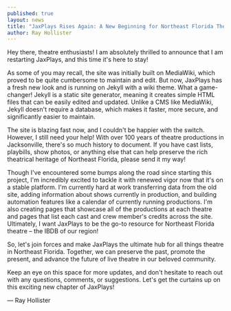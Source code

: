 ```yaml
---
published: true
layout: news
title: "JaxPlays Rises Again: A New Beginning for Northeast Florida Theatre Lovers!"
author: Ray Hollister
---
```


Hey there, theatre enthusiasts! I am absolutely thrilled to announce that I am restarting JaxPlays, and this time it's here to stay!

As some of you may recall, the site was initially built on MediaWiki, which proved to be quite cumbersome to maintain and edit. But now, JaxPlays has a fresh new look and is running on Jekyll with a wiki theme. What a game-changer! Jekyll is a static site generator, meaning it creates simple HTML files that can be easily edited and updated. Unlike a CMS like MediaWiki, Jekyll doesn't require a database, which makes it faster, more secure, and significantly easier to maintain.

The site is blazing fast now, and I couldn't be happier with the switch. However, I still need your help! With over 100 years of theatre productions in Jacksonville, there's so much history to document. If you have cast lists, playbills, show photos, or anything else that can help preserve the rich theatrical heritage of Northeast Florida, please send it my way!

Though I've encountered some bumps along the road since starting this project, I'm incredibly excited to tackle it with renewed vigor now that it's on a stable platform. I'm currently hard at work transferring data from the old site, adding information about shows currently in production, and building automation features like a calendar of currently running productions. I'm also creating pages that showcase all of the productions at each theatre and pages that list each cast and crew member's credits across the site. Ultimately, I want JaxPlays to be the go-to resource for Northeast Florida theatre – the IBDB of our region!

So, let's join forces and make JaxPlays the ultimate hub for all things theatre in Northeast Florida. Together, we can preserve the past, promote the present, and advance the future of live theatre in our beloved community.

Keep an eye on this space for more updates, and don't hesitate to reach out with any questions, comments, or suggestions. Let's get the curtains up on this exciting new chapter of JaxPlays!

— Ray Hollister